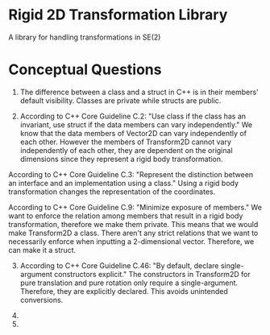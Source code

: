 # Rigid 2D Transformation Library
A library for handling transformations in SE(2)

# Conceptual Questions
1. The difference between a class and a struct in C++ is in their members' default visibility. Classes are private while structs are public.

2. According to C++ Core Guideline C.2: "Use class if the class has an invariant, use struct if the data members can vary independently." We know that the data members of Vector2D can vary independently of each other. However the members of Transform2D cannot vary independently of each other, they are dependent on the original dimensions since they represent a rigid body transformation.

According to C++ Core Guideline C.3: "Represent the distinction between an interface and an implementation using a class." Using a rigid body transformation changes the representation of the coordinates.

According to C++ Core Guideline C.9: "Minimize exposure of members." We want to enforce the relation among members that result in a rigid body transformation, therefore we make them private. This means that we would make Transform2D a class. There aren't any strict relations that we want to necessarily enforce when inputting a 2-dimensional vector. Therefore, we can make it a struct.

3. According to C++ Core Guideline C.46: "By default, declare single-argument constructors explicit." The constructors in Transform2D for pure translation and pure rotation only require a single-argument. Therefore, they are explicitly declared. This avoids unintended conversions.

4. 

5. 
